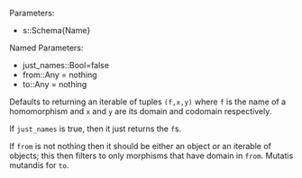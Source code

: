 Parameters:

  * s::Schema{Name}

Named Parameters:

  * just_names::Bool=false
  * from::Any = nothing
  * to::Any = nothing

Defaults to returning an iterable of tuples `(f,x,y)` where `f` is the name of a homomorphism and `x` and `y` are its domain and codomain respectively.

If `just_names` is true, then it just returns the `f`s.

If `from` is not nothing then it should be either an object or an iterable of objects; this then filters to only morphisms that have domain in `from`. Mutatis mutandis for `to`.
